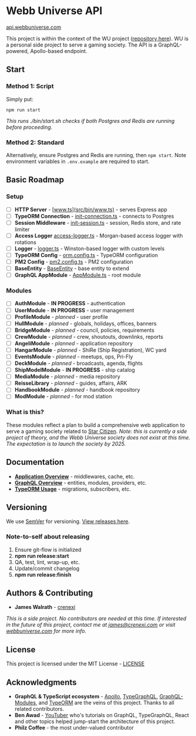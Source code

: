 # Webb Universe API
[api.webbuniverse.com](https://api.webbuniverse.com)

This project is within the context of the WU project ([repository here](https://github.com/crenexi/webb-universe)). WU is a personal side project to serve a gaming society. The API is a GraphQL-powered, Apollo-based endpoint.

## Start

### Method 1: Script

Simply put:

```
npm run start
```

*This runs ./bin/start.sh checks if both Postgres and Redis are running before proceeding.*

### Method 2: Standard

Alternatively, ensure Postgres and Redis are running, then `npm start`. Note environment variables in `.env.example` are required to start.

## Basic Roadmap

### Setup

- [ ] **HTTP Server** - [www.ts](src/bin/www.ts) - serves Express app
- [ ] **TypeORM Connection** - [init-connection.ts](src/init-connection.ts) - connects to Postgres
- [ ] **Session Middleware** - [init-session.ts](src/init-session.ts) - session, Redis store, and rate limiter
- [ ] **Access Logger** [access-logger.ts](src/middlewares/access-logger.ts) - Morgan-based access logger with rotations
- [ ] **Logger** - [logger.ts](src/services/logger.ts) - Winston-based logger with custom levels
- [ ] **TypeORM Config** - [orm.config.ts](src/config) - TypeORM configuration
- [ ] **PM2 Config** - [pm2.config.ts](pm2.config.ts) - PM2 configuration
- [ ] **BaseEntity** - [BaseEntity](src/graphql/entities/_BaseEntity.ts) - base entity to extend
- [ ] **GraphQL AppModule** - [AppModule.ts](src/graphql/AppModule.ts) - root module

### Modules

- [ ] **AuthModule** - **IN PROGRESS** - authentication
- [ ] **UserModule** - **IN PROGRESS** - user management
- [ ] **ProfileModule** - *planned* - user profile
- [ ] **HullModule** - *planned* - globals, holidays, offices, banners
- [ ] **BridgeModule** - *planned* - council, policies, requirements
- [ ] **CrewModule** - *planned* - crew, shoutouts, downlinks, reports
- [ ] **AngeliModule** - *planned* - application repository
- [ ] **HangarModule** - *planned* - ShiRe (Ship Registration), WC yard
- [ ] **EventsModule** - *planned* - meetups, ops, Pri-Fly
- [ ] **DeckModule** - *planned* - broadcasts, agenda, flights
- [ ] **ShipModelModule** - **IN PROGRESS** - ship catalog
- [ ] **MediaModule** - *planned* - media repository
- [ ] **ReisseLibrary** - *planned* - guides, affairs, ARK
- [ ] **HandbookModule** - *planned* - handbook repository
- [ ] **ModModule** - *planned* - for mod station

### What is this?

These modules reflect a plan to build a comprehensive web application to serve a gaming society related to [Star Citizen](https://robertsspaceindustries.com/star-citizen/universe). *Note: this is currently a side project of theory, and the Webb Universe society does not exist at this time. The expectation is to launch the society by 2025.*

## Documentation

- **[Application Overview](src/README.md)** - middlewares, cache, etc.
- **[GraphQL Overview](src/graphql/README.md)** - entities, modules, providers, etc.
- **[TypeORM Usage](src/typeorm/README.md)** - migrations, subscribers, etc.

## Versioning

We use [SemVer](http://semver.org/) for versioning. [View releases here](https://github.com/crenexi/webb-universe-api/releases).

### Note-to-self about releasing

1. Ensure git-flow is initialized
1. **npm run release:start**
1. QA, test, lint, wrap-up, etc.
1. Update/commit changelog
1. **npm run release:finish**

## Authors & Contributing

* **James Walrath** - [crenexi](https://github.com/crenexi)

*This is a side project. No contributors are needed at this time. If interested in the future of this project, contact me at james@crenexi.com or visit [webbuniverse.com](https://webbuniverse.com) for more info.*

## License

This project is licensed under the MIT License - [LICENSE](LICENSE)

## Acknowledgments

* **GraphQL & TypeScript ecosystem** - [Apollo](https://www.apollographql.com/), [TypeGraphQL](https://typegraphql.com), [GraphQL-Modules](https://graphql-modules.com/), and [TypeORM](https://typeorm.io) are the veins of this project. Thanks to all related contributors.
* **Ben Awad** - [YouTuber](https://www.youtube.com/user/99baddawg) who's tutorials on GraphQL, TypeGraphQL, React and other topics helped jump-start the architecture of this project.
* **Philz Coffee** - the most under-valued contributor
